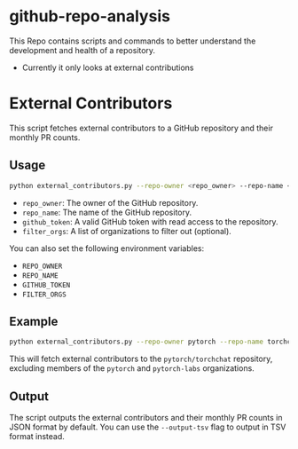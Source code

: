 # github-repo-analysis
This Repo contains scripts and commands to better understand the development and health of a repository.

- Currently it only looks at external contributions


**External Contributors**
==========================

This script fetches external contributors to a GitHub repository and their monthly PR counts.

**Usage**
--------

```bash
python external_contributors.py --repo-owner <repo_owner> --repo-name <repo_name> --github-token <github_token> [--filter-organizations <filter_orgs>]
```

*   `repo_owner`: The owner of the GitHub repository.
*   `repo_name`: The name of the GitHub repository.
*   `github_token`: A valid GitHub token with read access to the repository.
*   `filter_orgs`: A list of organizations to filter out (optional).

You can also set the following environment variables:

*   `REPO_OWNER`
*   `REPO_NAME`
*   `GITHUB_TOKEN`
*   `FILTER_ORGS`

**Example**
--------

```bash
python external_contributors.py --repo-owner pytorch --repo-name torchchat --github-token ghp_g9lT43p6uQxXcK4yN8e7zRfOaM1wSbI --filter-organizations pytorch pytorch-labs
```

This will fetch external contributors to the `pytorch/torchchat` repository, excluding members of the `pytorch` and `pytorch-labs` organizations.

**Output**
------

The script outputs the external contributors and their monthly PR counts in JSON format by default. You can use the `--output-tsv` flag to output in TSV format instead.
